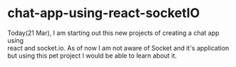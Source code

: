 # chat-app-using-react-socketIO

Today(21 Mar), I am starting out this new projects of creating a chat app using</br>
react and socket.io. As of now I am not aware of Socket and it's application </br> but using this pet project I would be able to learn about it.</br>
